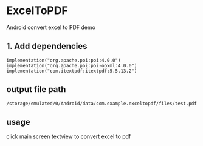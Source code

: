 # ExcelToPDF
Android convert excel to PDF demo


## 1. Add dependencies
    implementation("org.apache.poi:poi:4.0.0")
    implementation("org.apache.poi:poi-ooxml:4.0.0")
    implementation("com.itextpdf:itextpdf:5.5.13.2")

## output file path
    /storage/emulated/0/Android/data/com.example.exceltopdf/files/test.pdf

## usage
   click main screen textview to convert excel to pdf
